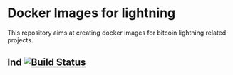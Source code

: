 # Docker Images for lightning
This repository aims at creating docker images for bitcoin lightning related projects.

## lnd [![Build Status](https://travis-ci.org/f-u-z-z-l-e/docker-lnd.svg?branch=master)](https://travis-ci.org/f-u-z-z-l-e/docker-lnd)

